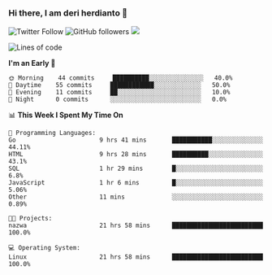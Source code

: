 ### Hi there, I am deri herdianto 👋
![Twitter Follow](https://img.shields.io/twitter/follow/deikatsuo?label=Follow)
![GitHub followers](https://img.shields.io/github/followers/deikatsuo?label=Follow&style=social)
![](https://visitor-badge.glitch.me/badge?page_id=deikatsuo.deikatsuo)

<!--
**deikatsuo/deikatsuo** is a ✨ _special_ ✨ repository because its `README.md` (this file) appears on your GitHub profile.

Here are some ideas to get you started:

- 🔭 I’m currently working on ...
- 🌱 I’m currently learning ...
- 👯 I’m looking to collaborate on ...
- 🤔 I’m looking for help with ...
- 💬 Ask me about ...
- 📫 How to reach me: ...
- 😄 Pronouns: ...
- ⚡ Fun fact: ...
-->

<!--START_SECTION:waka-->
![Lines of code](https://img.shields.io/badge/From%20Hello%20World%20I%27ve%20Written-12854%20lines%20of%20code-blue)

**I'm an Early 🐤** 

```text
🌞 Morning    44 commits     ██████████░░░░░░░░░░░░░░░   40.0% 
🌆 Daytime    55 commits     ████████████░░░░░░░░░░░░░   50.0% 
🌃 Evening    11 commits     ██░░░░░░░░░░░░░░░░░░░░░░░   10.0% 
🌙 Night      0 commits      ░░░░░░░░░░░░░░░░░░░░░░░░░   0.0%

```


📊 **This Week I Spent My Time On** 

```text
💬 Programming Languages: 
Go                       9 hrs 41 mins       ███████████░░░░░░░░░░░░░░   44.11% 
HTML                     9 hrs 28 mins       ██████████░░░░░░░░░░░░░░░   43.1% 
SQL                      1 hr 29 mins        █░░░░░░░░░░░░░░░░░░░░░░░░   6.8% 
JavaScript               1 hr 6 mins         █░░░░░░░░░░░░░░░░░░░░░░░░   5.06% 
Other                    11 mins             ░░░░░░░░░░░░░░░░░░░░░░░░░   0.89%

🐱‍💻 Projects: 
nazwa                    21 hrs 58 mins      █████████████████████████   100.0%

💻 Operating System: 
Linux                    21 hrs 58 mins      █████████████████████████   100.0%

```


<!--END_SECTION:waka-->
